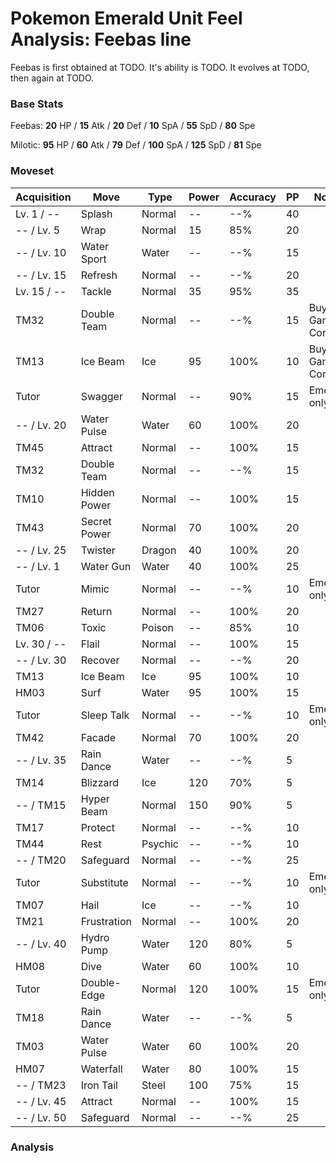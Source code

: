 # Pokemon Emerald Unit Feel Analysis: Feebas line

Feebas is first obtained at TODO. It's ability is TODO. It evolves at TODO, then again at TODO.

### Base Stats

Feebas: **20** HP / **15** Atk / **20** Def / **10** SpA / **55** SpD / **80** Spe

Milotic: **95** HP / **60** Atk / **79** Def / **100** SpA / **125** SpD / **81** Spe

### Moveset

|Acquisition|Move        |Type   |Power|Accuracy|PP |Notes                    |
|---        |---         |---    |---  |---     |---|---                      |
|Lv. 1 / -- |Splash      |Normal |--   |--%     |40 |                         |
|-- / Lv. 5 |Wrap        |Normal |15   |85%     |20 |                         |
|-- / Lv. 10|Water Sport |Water  |--   |--%     |15 |                         |
|-- / Lv. 15|Refresh     |Normal |--   |--%     |20 |                         |
|Lv. 15 / --|Tackle      |Normal |35   |95%     |35 |                         |
|TM32       |Double Team |Normal |--   |--%     |15 |Buy at Game Corner       |
|TM13       |Ice Beam    |Ice    |95   |100%    |10 |Buy at Game Corner       |
|Tutor      |Swagger     |Normal |--   |90%     |15 |Emerald only             |
|-- / Lv. 20|Water Pulse |Water  |60   |100%    |20 |                         |
|TM45       |Attract     |Normal |--   |100%    |15 |                         |
|TM32       |Double Team |Normal |--   |--%     |15 |                         |
|TM10       |Hidden Power|Normal |--   |100%    |15 |                         |
|TM43       |Secret Power|Normal |70   |100%    |20 |                         |
|-- / Lv. 25|Twister     |Dragon |40   |100%    |20 |                         |
|-- / Lv. 1 |Water Gun   |Water  |40   |100%    |25 |                         |
|Tutor      |Mimic       |Normal |--   |--%     |10 |Emerald only             |
|TM27       |Return      |Normal |--   |100%    |20 |                         |
|TM06       |Toxic       |Poison |--   |85%     |10 |                         |
|Lv. 30 / --|Flail       |Normal |--   |100%    |15 |                         |
|-- / Lv. 30|Recover     |Normal |--   |--%     |20 |                         |
|TM13       |Ice Beam    |Ice    |95   |100%    |10 |                         |
|HM03       |Surf        |Water  |95   |100%    |15 |                         |
|Tutor      |Sleep Talk  |Normal |--   |--%     |10 |Emerald only             |
|TM42       |Facade      |Normal |70   |100%    |20 |                         |
|-- / Lv. 35|Rain Dance  |Water  |--   |--%     |5  |                         |
|TM14       |Blizzard    |Ice    |120  |70%     |5  |                         |
|-- / TM15  |Hyper Beam  |Normal |150  |90%     |5  |                         |
|TM17       |Protect     |Normal |--   |--%     |10 |                         |
|TM44       |Rest        |Psychic|--   |--%     |10 |                         |
|-- / TM20  |Safeguard   |Normal |--   |--%     |25 |                         |
|Tutor      |Substitute  |Normal |--   |--%     |10 |Emerald only             |
|TM07       |Hail        |Ice    |--   |--%     |10 |                         |
|TM21       |Frustration |Normal |--   |100%    |20 |                         |
|-- / Lv. 40|Hydro Pump  |Water  |120  |80%     |5  |                         |
|HM08       |Dive        |Water  |60   |100%    |10 |                         |
|Tutor      |Double-Edge |Normal |120  |100%    |15 |Emerald only             |
|TM18       |Rain Dance  |Water  |--   |--%     |5  |                         |
|TM03       |Water Pulse |Water  |60   |100%    |20 |                         |
|HM07       |Waterfall   |Water  |80   |100%    |15 |                         |
|-- / TM23  |Iron Tail   |Steel  |100  |75%     |15 |                         |
|-- / Lv. 45|Attract     |Normal |--   |100%    |15 |                         |
|-- / Lv. 50|Safeguard   |Normal |--   |--%     |25 |                         |

### Analysis